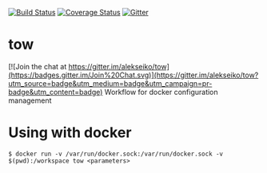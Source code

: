 [![Build Status](https://travis-ci.org/alekseiko/tow.svg)](https://travis-ci.org/alekseiko/tow)
[![Coverage Status](https://coveralls.io/repos/alekseiko/tow/badge.svg)](https://coveralls.io/r/alekseiko/tow)
[![Gitter](https://badges.gitter.im/Join%20Chat.svg)](https://gitter.im/alekseiko/tow?utm_source=badge&utm_medium=badge&utm_campaign=pr-badge)
# tow

[![Join the chat at https://gitter.im/alekseiko/tow](https://badges.gitter.im/Join%20Chat.svg)](https://gitter.im/alekseiko/tow?utm_source=badge&utm_medium=badge&utm_campaign=pr-badge&utm_content=badge)
Workflow for docker configuration management 

# Using with docker

```
$ docker run -v /var/run/docker.sock:/var/run/docker.sock -v $(pwd):/workspace tow <parameters>
```
